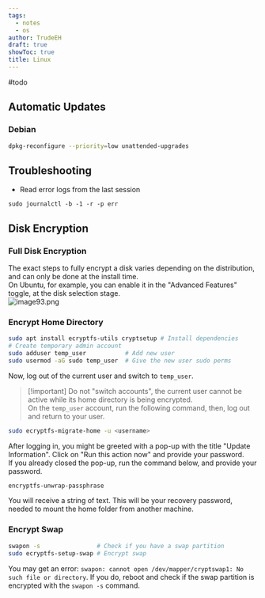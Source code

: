 ```yaml
---
tags:
  - notes
  - os
author: TrudeEH
draft: true
showToc: true
title: Linux
---
```

#todo

## Automatic Updates

### Debian

```sh
dpkg-reconfigure --priority=low unattended-upgrades
```

## Troubleshooting

- Read error logs from the last session

```Shell
sudo journalctl -b -1 -r -p err
```

## Disk Encryption

### Full Disk Encryption

The exact steps to fully encrypt a disk varies depending on the distribution, and can only be done at the install time.  
On Ubuntu, for example, you can enable it in the "Advanced Features" toggle, at the disk selection stage.  
![image93.png](image93.png)

### Encrypt Home Directory

```Bash
sudo apt install ecryptfs-utils cryptsetup # Install dependencies
# Create temporary admin account
sudo adduser temp_user           # Add new user
sudo usermod -aG sudo temp_user  # Give the new user sudo perms
```

Now, log out of the current user and switch to `temp_user`.

> [!important] Do not "switch accounts", the current user cannot be active while its home directory is being encrypted.  
On the `temp_user` account, run the following command, then, log out and return to your user.

```Bash
sudo ecryptfs-migrate-home -u <username>
```

After logging in, you might be greeted with a pop-up with the title "Update Information". Click on "Run this action now" and provide your password.  
If you already closed the pop-up, run the command below, and provide your password.

```Bash
encryptfs-unwrap-passphrase
```

You will receive a string of text. This will be your recovery password, needed to mount the home folder from another machine.

### Encrypt Swap

```Bash
swapon -s                # Check if you have a swap partition
sudo ecryptfs-setup-swap # Encrypt swap
```

You may get an error: `swapon: cannot open /dev/mapper/cryptswap1: No such file or directory`. If you do, reboot and check if the swap partition is encrypted with the `swapon -s` command.
